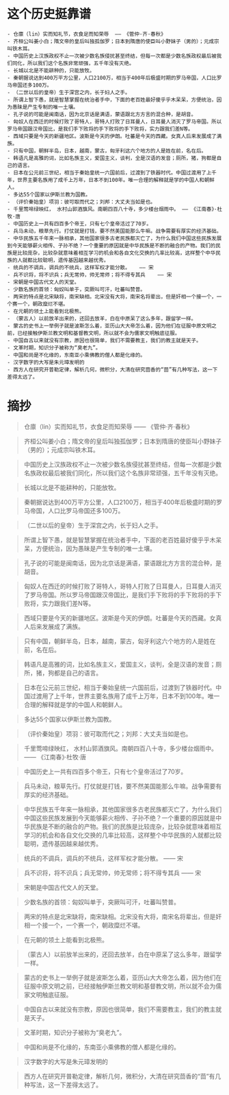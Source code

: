 # 这个历史挺靠谱

    - 仓廪（lin）实而知礼节，衣食足而知荣辱  —— 《管仲·齐·春秋》
    - 齐桓公叫姜小白；隋文帝的皇后叫独孤伽罗；日本到隋唐的使臣叫小野妹子（男的）；元成宗叫铁木耳。
    - 中国历史上汉族政权不止一次被少数名族侵扰甚至终结，但每一次都是少数名族政权最后被我们同化，所以我们这个名族非常顽强，五千年没有灭绝。
    - 长城以北是不能耕种的，只能放牧。
    - 秦朝据说达到400万平方公里，人口2100万，相当于400年后极盛时期的罗马帝国，人口比罗马帝国还多100万。
    - （二世以后的皇帝）生于深宫之内，长于妇人之手。
    - 所谓上智下愚，就是智慧掌握在统治者手中，下面的老百姓最好傻乎乎木呆呆，方便统治，因为愚昧是产生专制的唯一土壤。
    - 孔子说的可能是闽南话，因为北京话是满语，蒙语跟北方方言的混合种，是胡音。
    - 匈奴人在西迁的时候打败了哥特人，哥特人打败了日耳曼人，日耳曼人消灭了罗马帝国。所以罗马帝国跟汉帝国比，是我们手下败将的手下败将的手下败将，实力跟我们差N等。
    - 西域只要是今天的新疆地区。波斯是今天的伊朗。吐蕃是今天的西藏。女真人后来发展成了满族。
    - 只有中国，朝鲜半岛，日本，越南，蒙古，匈牙利这六个地方的人是姓在前，名在后。
    - 韩语凡是高雅的词，比如名族主义，爱国主义，谈判，全是汉语的发音；厕所，猪，狗都是自己的语言。
    - 日本在公元前三世纪，相当于秦始皇统一六国前后，过渡到了铁器时代。中国过渡用了上千年，世界主要名族用了成千上万年，日本不到100年。唯一合理的解释就是学的中国人和朝鲜人。
    - 多达55个国家以伊斯兰教为国教。
    - （评价秦始皇）项羽：彼可取而代之；刘邦：大丈夫当如是也。
    - 千里莺啼绿映红， 水村山郭酒旗风。南朝四百八十寺，多少楼台烟雨中。 —— 《江南春》·杜牧·唐
    - 中国历史上一共有四百多个帝王，只有七个皇帝活过了70岁。
    - 兵马未动，粮草先行。打仗就是打钱，要不然美国能那么牛嘛。战争需要有厚实的经济基础。
    - 中华民族五千年来一脉相承，其他国家很多古老民族都灭亡了，为什么我们中国这些民族发展到今天能够薪火相传、子孙不绝？一个重要的原因就是中华民族是不断的融合的产物。我们的民族是比较庞杂，比较杂就意味着相互学习的机会和各自文化交换的几率比较高，这样整个中华民族的人就都比较聪明，遗传基因越来越优秀。
    - 统兵的不调兵，调兵的不统兵，这样军权才能分散。   —— 宋
    - 兵不识将，将不识兵；兵无常帅，帅无常师；将不得专其兵    —— 宋
    - 宋朝是中国古代文人的天堂。
    - 少数名族的首领：匈奴叫单于，突厥叫可汗，吐蕃叫赞普。
    - 两宋的特点是北宋缺将，南宋缺相。北宋没有大将，南宋名将辈出，但是奸相一个接一个，一个赛一个，朝政糜烂不堪。
    - 在元朝的领土上能看到北极熊。
    - （蒙古人）以前放羊出来的，还回去放羊，白在中原呆了这么多年，跟留学一样。
    - 蒙古的史书上一举例子就是波斯怎么着，亚历山大大帝怎么着，因为他们在征服中原文明之前，已经接触伊斯兰教文明和基督教文明，所以就不会为儒家文明触底征服。
    - 中国自古以来就没有宗教，原因也很简单，我们不需要教主，我们的教主就是天子。
    - 文革时期，知识分子被称为“臭老九”。
    - 中国和尚是不化缘的，东南亚小乘佛教的僧人都是化缘的。
    - 汉字数字的大写是朱元璋发明的
    - 西方人在研究开普勒定律，解析几何，微积分，大清在研究茴香的“茴”有几种写法，这一下差得太远了。

# 摘抄 
    
> 仓廪（lin）实而知礼节，衣食足而知荣辱  —— 《管仲·齐·春秋》
    
> 齐桓公叫姜小白；隋文帝的皇后叫独孤伽罗；日本到隋唐的使臣叫小野妹子（男的）；元成宗叫铁木耳。
    
> 中国历史上汉族政权不止一次被少数名族侵扰甚至终结，但每一次都是少数名族政权最后被我们同化，所以我们这个名族非常顽强，五千年没有灭绝。
    
> 长城以北是不能耕种的，只能放牧。
    
> 秦朝据说达到400万平方公里，人口2100万，相当于400年后极盛时期的罗马帝国，人口比罗马帝国还多100万。
    
> （二世以后的皇帝）生于深宫之内，长于妇人之手。
    
> 所谓上智下愚，就是智慧掌握在统治者手中，下面的老百姓最好傻乎乎木呆呆，方便统治，因为愚昧是产生专制的唯一土壤。
    
> 孔子说的可能是闽南话，因为北京话是满语，蒙语跟北方方言的混合种，是胡音。
    
> 匈奴人在西迁的时候打败了哥特人，哥特人打败了日耳曼人，日耳曼人消灭了罗马帝国。所以罗马帝国跟汉帝国比，是我们手下败将的手下败将的手下败将，实力跟我们差N等。
    
> 西域只要是今天的新疆地区。波斯是今天的伊朗。吐蕃是今天的西藏。女真人后来发展成了满族。
    
> 只有中国，朝鲜半岛，日本，越南，蒙古，匈牙利这六个地方的人是姓在前，名在后。
    
> 韩语凡是高雅的词，比如名族主义，爱国主义，谈判，全是汉语的发音；厕所，猪，狗都是自己的语言。
    
> 日本在公元前三世纪，相当于秦始皇统一六国前后，过渡到了铁器时代。中国过渡用了上千年，世界主要名族用了成千上万年，日本不到100年。唯一合理的解释就是学的中国人和朝鲜人。
    
> 多达55个国家以伊斯兰教为国教。
    
> （评价秦始皇）项羽：彼可取而代之；刘邦：大丈夫当如是也。
    
> 千里莺啼绿映红， 水村山郭酒旗风。南朝四百八十寺，多少楼台烟雨中。 —— 《江南春》·杜牧·唐
    
> 中国历史上一共有四百多个帝王，只有七个皇帝活过了70岁。
    
> 兵马未动，粮草先行。打仗就是打钱，要不然美国能那么牛嘛。战争需要有厚实的经济基础。
    
> 中华民族五千年来一脉相承，其他国家很多古老民族都灭亡了，为什么我们中国这些民族发展到今天能够薪火相传、子孙不绝？一个重要的原因就是中华民族是不断的融合的产物。我们的民族是比较庞杂，比较杂就意味着相互学习的机会和各自文化交换的几率比较高，这样整个中华民族的人就都比较聪明，遗传基因越来越优秀。
    
> 统兵的不调兵，调兵的不统兵，这样军权才能分散。   —— 宋
    
> 兵不识将，将不识兵；兵无常帅，帅无常师；将不得专其兵    —— 宋
    
> 宋朝是中国古代文人的天堂。
    
> 少数名族的首领：匈奴叫单于，突厥叫可汗，吐蕃叫赞普。
    
> 两宋的特点是北宋缺将，南宋缺相。北宋没有大将，南宋名将辈出，但是奸相一个接一个，一个赛一个，朝政糜烂不堪。
    
> 在元朝的领土上能看到北极熊。
    
> （蒙古人）以前放羊出来的，还回去放羊，白在中原呆了这么多年，跟留学一样。
    
> 蒙古的史书上一举例子就是波斯怎么着，亚历山大大帝怎么着，因为他们在征服中原文明之前，已经接触伊斯兰教文明和基督教文明，所以就不会为儒家文明触底征服。
    
> 中国自古以来就没有宗教，原因也很简单，我们不需要教主，我们的教主就是天子。
    
> 文革时期，知识分子被称为“臭老九”。
    
> 中国和尚是不化缘的，东南亚小乘佛教的僧人都是化缘的。
    
> 汉字数字的大写是朱元璋发明的
    
> 西方人在研究开普勒定律，解析几何，微积分，大清在研究茴香的“茴”有几种写法，这一下差得太远了。